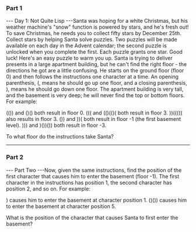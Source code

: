 ### Part 1

--- Day 1: Not Quite Lisp ---Santa was hoping for a white Christmas, but his weather machine's "snow" function is powered by stars, and he's fresh out!  To save Christmas, he needs you to collect fifty stars by December 25th.
Collect stars by helping Santa solve puzzles.  Two puzzles will be made available on each day in the Advent calendar; the second puzzle is unlocked when you complete the first.  Each puzzle grants one star. Good luck!
Here's an easy puzzle to warm you up.
Santa is trying to deliver presents in a large apartment building, but he can't find the right floor - the directions he got are a little confusing. He starts on the ground floor (floor 0) and then follows the instructions one character at a time.
An opening parenthesis, (, means he should go up one floor, and a closing parenthesis, ), means he should go down one floor.
The apartment building is very tall, and the basement is very deep; he will never find the top or bottom floors.
For example:

(()) and ()() both result in floor 0.
((( and (()(()( both result in floor 3.
))((((( also results in floor 3.
()) and ))( both result in floor -1 (the first basement level).
))) and )())()) both result in floor -3.

To what floor do the instructions take Santa?


---

### Part 2

--- Part Two ---Now, given the same instructions, find the position of the first character that causes him to enter the basement (floor -1).  The first character in the instructions has position 1, the second character has position 2, and so on.
For example:

) causes him to enter the basement at character position 1.
()()) causes him to enter the basement at character position 5.

What is the position of the character that causes Santa to first enter the basement?
